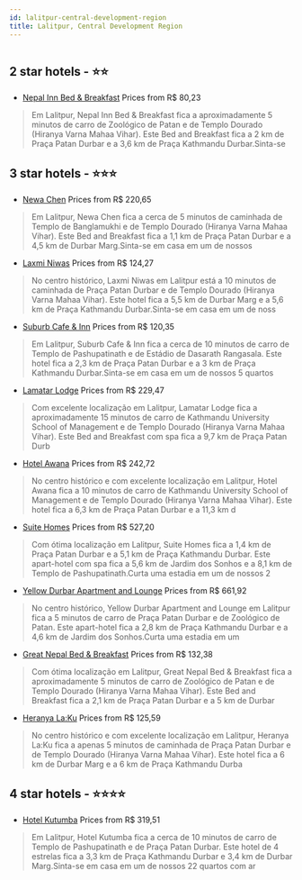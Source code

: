 ```yaml
---
id: lalitpur-central-development-region
title: Lalitpur, Central Development Region
---
```


<center><img src="https://i.travelapi.com/hotels/31000000/30230000/30225900/30225838/6cb4f1df_z.jpg" alt="" /></center>


##  2 star hotels - ⭐️⭐️

-    [Nepal Inn Bed & Breakfast](https://www.hurb.com/br/aud/https://www.hurb.com/br/hotels/lalitpur/nepal-inn-bed-breakfast-HT-41QZ?cmp=18055) Prices from R$ 80,23
   > Em Lalitpur, Nepal Inn Bed & Breakfast fica a aproximadamente 5 minutos de carro de Zoológico de Patan e de Templo Dourado (Hiranya Varna Mahaa Vihar).  Este Bed and Breakfast fica a 2 km de Praça Patan Durbar e a 3,6 km de Praça Kathmandu Durbar.Sinta-se

##  3 star hotels - ⭐️⭐️⭐️

-    [Newa Chen](https://www.hurb.com/br/aud/https://www.hurb.com/br/hotels/lalitpur/newa-chen-HT-LMEF?cmp=18055) Prices from R$ 220,65
   > Em Lalitpur, Newa Chen fica a cerca de 5 minutos de caminhada de Templo de Banglamukhi e de Templo Dourado (Hiranya Varna Mahaa Vihar).  Este Bed and Breakfast fica a 1,1 km de Praça Patan Durbar e a 4,5 km de Durbar Marg.Sinta-se em casa em um de nossos 
-    [Laxmi Niwas](https://www.hurb.com/br/aud/https://www.hurb.com/br/hotels/lalitpur/laxmi-niwas-HT-GAQU?cmp=18055) Prices from R$ 124,27
   > No centro histórico, Laxmi Niwas em Lalitpur está a 10 minutos de caminhada de Praça Patan Durbar e de Templo Dourado (Hiranya Varna Mahaa Vihar).  Este hotel fica a 5,5 km de Durbar Marg e a 5,6 km de Praça Kathmandu Durbar.Sinta-se em casa em um de noss
-    [Suburb Cafe & Inn](https://www.hurb.com/br/aud/https://www.hurb.com/br/hotels/lalitpur/suburb-cafe-inn-HT-AXDB?cmp=18055) Prices from R$ 120,35
   > Em Lalitpur, Suburb Cafe & Inn fica a cerca de 10 minutos de carro de Templo de Pashupatinath e de Estádio de Dasarath Rangasala.  Este hotel fica a 2,3 km de Praça Patan Durbar e a 3 km de Praça Kathmandu Durbar.Sinta-se em casa em um de nossos 5 quartos
-    [Lamatar Lodge](https://www.hurb.com/br/aud/https://www.hurb.com/br/hotels/lalitpur/lamatar-lodge-HT-FNWX?cmp=18055) Prices from R$ 229,47
   > Com excelente localização em Lalitpur, Lamatar Lodge fica a aproximadamente 15 minutos de carro de Kathmandu University School of Management e de Templo Dourado (Hiranya Varna Mahaa Vihar).  Este Bed and Breakfast com spa fica a 9,7 km de Praça Patan Durb
-    [Hotel Awana](https://www.hurb.com/br/aud/https://www.hurb.com/br/hotels/lalitpur/hotel-awana-HT-F0P0?cmp=18055) Prices from R$ 242,72
   > No centro histórico e com excelente localização em Lalitpur, Hotel Awana fica a 10 minutos de carro de Kathmandu University School of Management e de Templo Dourado (Hiranya Varna Mahaa Vihar).  Este hotel fica a 6,3 km de Praça Patan Durbar e a 11,3 km d
-    [Suite Homes](https://www.hurb.com/br/aud/https://www.hurb.com/br/hotels/lalitpur/suite-homes-HT-B9Q4?cmp=18055) Prices from R$ 527,20
   > Com ótima localização em Lalitpur, Suite Homes fica a 1,4 km de Praça Patan Durbar e a 5,1 km de Praça Kathmandu Durbar.  Este apart-hotel com spa fica a 5,6 km de Jardim dos Sonhos e a 8,1 km de Templo de Pashupatinath.Curta uma estadia em um de nossos 2
-    [Yellow Durbar Apartment and Lounge](https://www.hurb.com/br/aud/https://www.hurb.com/br/hotels/lalitpur/yellow-durbar-apartment-and-lounge-HT-LY8I?cmp=18055) Prices from R$ 661,92
   > No centro histórico, Yellow Durbar Apartment and Lounge em Lalitpur fica a 5 minutos de carro de Praça Patan Durbar e de Zoológico de Patan.  Este apart-hotel fica a 2,8 km de Praça Kathmandu Durbar e a 4,6 km de Jardim dos Sonhos.Curta uma estadia em um 
-    [Great Nepal Bed & Breakfast](https://www.hurb.com/br/aud/https://www.hurb.com/br/hotels/lalitpur/great-nepal-bed-breakfast-HT-LO5S?cmp=18055) Prices from R$ 132,38
   > Com ótima localização em Lalitpur, Great Nepal Bed & Breakfast fica a aproximadamente 5 minutos de carro de Zoológico de Patan e de Templo Dourado (Hiranya Varna Mahaa Vihar).  Este Bed and Breakfast fica a 2,1 km de Praça Patan Durbar e a 5 km de Durbar 
-    [Heranya La:Ku](https://www.hurb.com/br/aud/https://www.hurb.com/br/hotels/lalitpur/heranya-la-ku-HT-Z0HC?cmp=18055) Prices from R$ 125,59
   > No centro histórico e com excelente localização em Lalitpur, Heranya La:Ku fica a apenas 5 minutos de caminhada de Praça Patan Durbar e de Templo Dourado (Hiranya Varna Mahaa Vihar).  Este hotel fica a 6 km de Durbar Marg e a 6 km de Praça Kathmandu Durba

##  4 star hotels - ⭐️⭐️⭐️⭐️

-    [Hotel Kutumba](https://www.hurb.com/br/aud/https://www.hurb.com/br/hotels/lalitpur/hotel-kutumba-HT-HY1T?cmp=18055) Prices from R$ 319,51
   > Em Lalitpur, Hotel Kutumba fica a cerca de 10 minutos de carro de Templo de Pashupatinath e de Praça Patan Durbar.  Este hotel de 4 estrelas fica a 3,3 km de Praça Kathmandu Durbar e 3,4 km de Durbar Marg.Sinta-se em casa em um de nossos 22 quartos com ar
